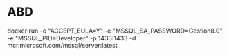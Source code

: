 # ABD

docker run -e "ACCEPT_EULA=Y" -e "MSSQL_SA_PASSWORD=Gestion8.0" -e "MSSQL_PID=Developer" -p 1433:1433 -d mcr.microsoft.com/mssql/server:latest
